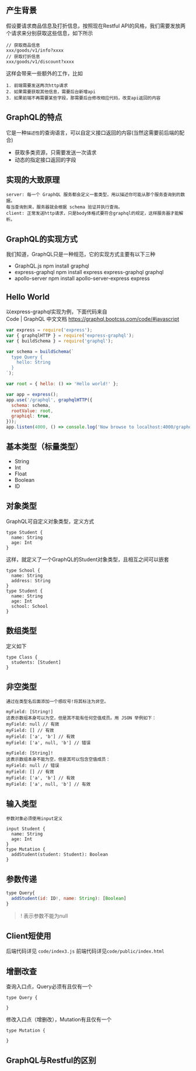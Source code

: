## 产生背景
  假设要请求商品信息及打折信息，按照现在Restful API的风格，我们需要发放两个请求来分别获取这些信息，如下所示
```
// 获取商品信息
xxx/goods/v1/info?xxxx
// 获取打折信息
xxx/goods/v1/discount?xxxx
```
这样会带来一些额外的工作，比如  
```
1. 前端需要发送两次http请求
2. 如果需要获取其他信息，需要后台新增api
3. 如果前端不再需要某些字段，那需要后台修改相应代码，改变api返回的内容
```
## GraphQL的特点
它是一种`描述性`的查询语言，可以自定义接口返回的内容(当然这需要前后端的配合)
- 获取多类资源，只需要发送一次请求
- 动态的指定接口返回的字段

## 实现的大致原理
```
server: 每一个 GraphQL 服务都会定义一套类型，用以描述你可能从那个服务查询到的数据。
每当查询到来，服务器就会根据 schema 验证并执行查询。
client: 正常发送http请求，只是body体格式要符合graphql的规定，这样服务器才能解析。
```

## GraphQL的实现方式
我们知道，GraphQL只是一种规范，它的实现方式主要有以下三种
- GraphQL.js        npm install graphql
- express-graphql   npm install express express-graphql graphql
- apollo-server     npm install apollo-server-express express

## Hello World
以express-graphql实现为例，下面代码来自  
Code | GraphQL 中文文档
https://graphql.bootcss.com/code/#javascript
```js
var express = require('express');
var { graphqlHTTP } = require('express-graphql');
var { buildSchema } = require('graphql');

var schema = buildSchema(`
  type Query {
    hello: String
  }
`);

var root = { hello: () => 'Hello world!' };

var app = express();
app.use('/graphql', graphqlHTTP({
  schema: schema,
  rootValue: root,
  graphiql: true,
}));
app.listen(4000, () => console.log('Now browse to localhost:4000/graphql'));
```

## 基本类型（标量类型）
- String
- Int
- Float
- Boolean
- ID

## 对象类型
GraphQL可自定义对象类型，定义方式
```
type Student {
  name: String
  age: Int
}
```
这样，就定义了一个GraphQL的Student对象类型，且相互之间可以嵌套
```
type School {
  name: String
  address: String
}
type Student {
  name: String
  age: Int
  school: School
}
```

## 数组类型
定义如下
```
type Class {
  students: [Student]
}
```
## 非空类型
```
通过在类型名后面添加一个感叹号!将其标注为非空。

myField: [String!]
这表示数组本身可以为空，但是其不能有任何空值成员。用 JSON 举例如下：
myField: null // 有效
myField: [] // 有效
myField: ['a', 'b'] // 有效
myField: ['a', null, 'b'] // 错误

myField: [String]!
这表示数组本身不能为空，但是其可以包含空值成员：
myField: null // 错误
myField: [] // 有效
myField: ['a', 'b'] // 有效
myField: ['a', null, 'b'] // 有效
```

## 输入类型
```
参数对象必须使用input定义

input Student {
  name: String
  age: Int
}
type Mutation {
  addStudent(student: Student): Boolean
}
```

## 参数传递
```js
type Query{
  addStudent(id: ID!, name: String): [Boolean]
}
```
> ! 表示参数不能为null

## Client短使用
后端代码详见 `code/index3.js`
前端代码详见`code/public/index.html`

## 增删改查
查询入口点，Query必须有且仅有一个
```
type Query {

}
```

修改入口点（增删改），Mutation有且仅有一个
```
type Mutation {

}

```

## GraphQL与Restful的区别
